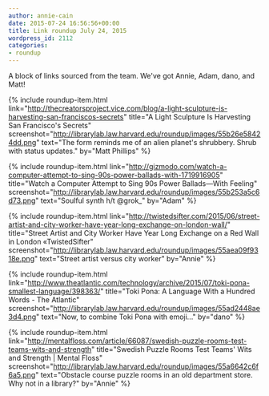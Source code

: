 ```yaml
---
author: annie-cain
date: 2015-07-24 16:56:56+00:00
title: Link roundup July 24, 2015
wordpress_id: 2112
categories:
- roundup
---
```


A block of links sourced from the team. We've got Annie, Adam, dano, and Matt!

{% include roundup-item.html
  link="http://thecreatorsproject.vice.com/blog/a-light-sculpture-is-harvesting-san-franciscos-secrets"
  title="A Light Sculpture Is Harvesting San Francisco's Secrets"
  screenshot="http://librarylab.law.harvard.edu/roundup/images/55b26e58424dd.png"
  text="The form reminds me of an alien planet's shrubbery. Shrub with status updates."
  by="Matt Phillips"
%}

{% include roundup-item.html
  link="http://gizmodo.com/watch-a-computer-attempt-to-sing-90s-power-ballads-with-1719916905"
  title="Watch a Computer Attempt to Sing 90s Power Ballads—With Feeling"
  screenshot="http://librarylab.law.harvard.edu/roundup/images/55b253a5c6d73.png"
  text="Soulful synth h/t @grok_"
  by="Adam"
%}

{% include roundup-item.html
  link="http://twistedsifter.com/2015/06/street-artist-and-city-worker-have-year-long-exchange-on-london-wall/"
  title="Street Artist and City Worker Have Year Long Exchange on a Red Wall in London «TwistedSifter"
  screenshot="http://librarylab.law.harvard.edu/roundup/images/55aea09f9318e.png"
  text="Street artist versus city worker"
  by="Annie"
%}

{% include roundup-item.html
  link="http://www.theatlantic.com/technology/archive/2015/07/toki-pona-smallest-language/398363/"
  title="Toki Pona: A Language With a Hundred Words - The Atlantic"
  screenshot="http://librarylab.law.harvard.edu/roundup/images/55ad2448ae3d4.png"
  text="Now, to combine Toki Pona with emoji..."
  by="dano"
%}

{% include roundup-item.html
  link="http://mentalfloss.com/article/66087/swedish-puzzle-rooms-test-teams-wits-and-strength"
  title="Swedish Puzzle Rooms Test Teams' Wits and Strength | Mental Floss"
  screenshot="http://librarylab.law.harvard.edu/roundup/images/55a6642c6f6a5.png"
  text="Obstacle course puzzle rooms in an old department store. Why not in a library?"
  by="Annie"
%}
